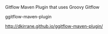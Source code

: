 Gitflow Maven Plugin that uses Groovy Gitflow

ggitflow-maven-plugin

http://dkirrane.github.io/ggitflow-maven-plugin/